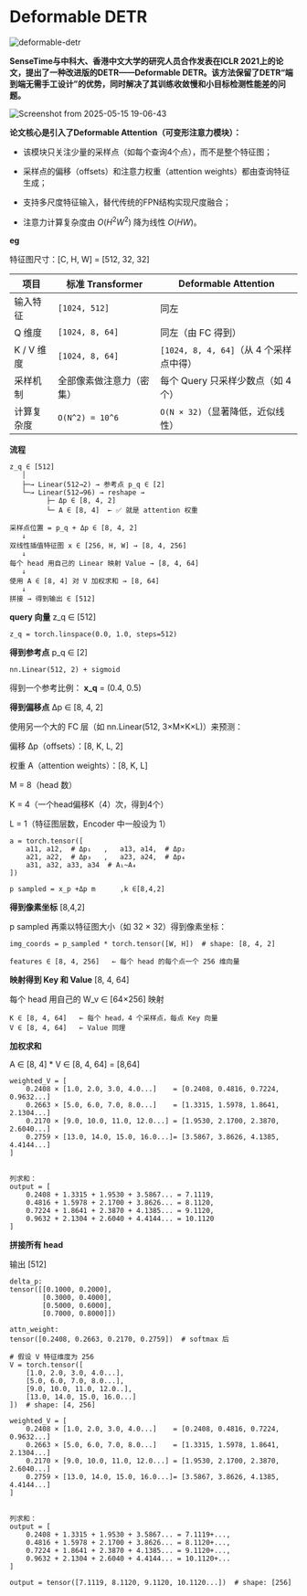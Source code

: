 # Deformable DETR


![deformable-detr](https://github.com/fundamentalvision/Deformable-DETR/raw/main/figs/illustration.png)

**SenseTime与中科大、香港中文大学的研究人员合作发表在ICLR 2021上的论文，提出了一种改进版的DETR——Deformable DETR。该方法保留了DETR“端到端无需手工设计”的优势，同时解决了其训练收敛慢和小目标检测性能差的问题。**

![Screenshot from 2025-05-15 19-06-43](https://github.com/user-attachments/assets/e37860d6-1978-4083-9b55-6b386f8dc47c)

**论文核心是引入了Deformable Attention（可变形注意力模块）：**

* 该模块只关注少量的采样点（如每个查询4个点），而不是整个特征图；

* 采样点的偏移（offsets）和注意力权重（attention weights）都由查询特征生成；

* 支持多尺度特征输入，替代传统的FPN结构实现尺度融合；

* 注意力计算复杂度由 $O(H^2W^2)$ 降为线性 $O(HW)$。

**eg**

特征图尺寸：[C, H, W] = [512, 32, 32]

| 项目             | 标准 Transformer                 | Deformable Attention                          |
|------------------|----------------------------------|-----------------------------------------------|
| 输入特征         | `[1024, 512]`                    | 同左                                          |
| Q 维度           | `[1024, 8, 64]`                  | 同左（由 FC 得到）                            |
| K / V 维度       | `[1024, 8, 64]`                  | `[1024, 8, 4, 64]`（从 4 个采样点中得）       |
| 采样机制         | 全部像素做注意力（密集）         | 每个 Query 只采样少数点（如 4 个）            |
| 计算复杂度       | `O(N^2) = 10^6`                  | `O(N × 32)`（显著降低，近似线性）             |

**流程**
```
z_q ∈ [512]
   │
   ├─→ Linear(512→2) → 参考点 p_q ∈ [2]
   └─→ Linear(512→96) → reshape →
         ├─ Δp ∈ [8, 4, 2]
         └─ A ∈ [8, 4]  ← ✅ 就是 attention 权重

采样点位置 = p_q + Δp ∈ [8, 4, 2]
   ↓
双线性插值特征图 x ∈ [256, H, W] → [8, 4, 256]
   ↓
每个 head 用自己的 Linear 映射 Value → [8, 4, 64]
   ↓
使用 A ∈ [8, 4] 对 V 加权求和 → [8, 64]
   ↓
拼接 → 得到输出 ∈ [512]

```

**query 向量** z_q ∈ [512]
```
z_q = torch.linspace(0.0, 1.0, steps=512)
```

**得到参考点** p_q ∈ [2]
```
nn.Linear(512, 2) + sigmoid
```

得到一个参考比例： **x_q** = (0.4, 0.5)


**得到偏移点** Δp ∈ [8, 4, 2]

使用另一个大的 FC 层（如 nn.Linear(512, 3×M×K×L)）来预测：

偏移 Δp（offsets）：[8, K, L, 2]

权重 A（attention weights）：[8, K, L]


M = 8（head 数）

K = 4（一个head偏移K（4）次，得到4个）

L = 1（特征图层数，Encoder 中一般设为 1）

```
a = torch.tensor([
    a11, a12,  # Δp₁   ,   a13, a14,  # Δp₂
    a21, a22,  # Δp₃   ,   a23, a24,  # Δp₄
    a31, a32, a33, a34  # A₁~A₄
])
```


```
p sampled = x_p +Δp m      ,k ∈[8,4,2]
```

**得到像素坐标** [8,4,2]

p sampled 再乘以特征图大小（如 32 × 32）得到像素坐标：

```
img_coords = p_sampled * torch.tensor([W, H])  # shape: [8, 4, 2]
```


```
features ∈ [8, 4, 256]   ← 每个 head 的每个点一个 256 维向量
```


**映射得到 Key 和 Value** [8, 4, 64]

每个 head 用自己的 W_v ∈ [64×256] 映射
 
```
K ∈ [8, 4, 64]   ← 每个 head，4 个采样点，每点 Key 向量
V ∈ [8, 4, 64]   ← Value 同理
```

**加权求和**

 A ∈ [8, 4]  * V  ∈ [8, 4, 64] = [8,64]

```
weighted_V = [
    0.2408 × [1.0, 2.0, 3.0, 4.0...]    = [0.2408, 0.4816, 0.7224, 0.9632...]
    0.2663 × [5.0, 6.0, 7.0, 8.0...]    = [1.3315, 1.5978, 1.8641, 2.1304...]
    0.2170 × [9.0, 10.0, 11.0, 12.0...] = [1.9530, 2.1700, 2.3870, 2.6040...]
    0.2759 × [13.0, 14.0, 15.0, 16.0...]= [3.5867, 3.8626, 4.1385, 4.4144...]
]


列求和：
output = [
    0.2408 + 1.3315 + 1.9530 + 3.5867... = 7.1119,
    0.4816 + 1.5978 + 2.1700 + 3.8626... = 8.1120,
    0.7224 + 1.8641 + 2.3870 + 4.1385... = 9.1120,
    0.9632 + 2.1304 + 2.6040 + 4.4144... = 10.1120
]
```


**拼接所有 head** 

输出 [512] 



```
delta_p:
tensor([[0.1000, 0.2000],
        [0.3000, 0.4000],
        [0.5000, 0.6000],
        [0.7000, 0.8000]])

attn_weight:
tensor([0.2408, 0.2663, 0.2170, 0.2759])  # softmax 后
```

```
# 假设 V 特征维度为 256
V = torch.tensor([
    [1.0, 2.0, 3.0, 4.0...],
    [5.0, 6.0, 7.0, 8.0...],
    [9.0, 10.0, 11.0, 12.0..],
    [13.0, 14.0, 15.0, 16.0...]
])  # shape: [4, 256]

weighted_V = [
    0.2408 × [1.0, 2.0, 3.0, 4.0...]    = [0.2408, 0.4816, 0.7224, 0.9632...]
    0.2663 × [5.0, 6.0, 7.0, 8.0...]    = [1.3315, 1.5978, 1.8641, 2.1304...]
    0.2170 × [9.0, 10.0, 11.0, 12.0...] = [1.9530, 2.1700, 2.3870, 2.6040...]
    0.2759 × [13.0, 14.0, 15.0, 16.0...]= [3.5867, 3.8626, 4.1385, 4.4144...]
]


列求和：
output = [
    0.2408 + 1.3315 + 1.9530 + 3.5867... = 7.1119+...,
    0.4816 + 1.5978 + 2.1700 + 3.8626... = 8.1120+...,
    0.7224 + 1.8641 + 2.3870 + 4.1385... = 9.1120+...,
    0.9632 + 2.1304 + 2.6040 + 4.4144... = 10.1120+...
]

output = tensor([7.1119, 8.1120, 9.1120, 10.1120...])  # shape: [256]
```
